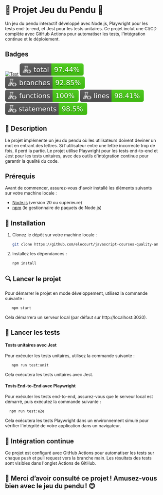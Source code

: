 # 🎯 Projet Jeu du Pendu 🎯

Un jeu du pendu interactif développé avec Node.js, Playwright pour les tests end-to-end, et Jest pour les tests unitaires. Ce projet inclut une CI/CD complète avec GitHub Actions pour automatiser les tests, l'intégration continue et le déploiement.

## Badges

[![Test](https://github.com/elecourt/javascript-courses-quality-and-test/actions/workflows/node.js.yml/badge.svg)](https://github.com/elecourt/javascript-courses-quality-and-test/actions/workflows/node.js.yml)
![Coverage](https://raw.githubusercontent.com/elecourt/javascript-courses-quality-and-test/main/badges/coverage-total.svg)
![Coverage](https://raw.githubusercontent.com/elecourt/javascript-courses-quality-and-test/main/badges/coverage-branches.svg)
![Coverage](https://raw.githubusercontent.com/elecourt/javascript-courses-quality-and-test/main/badges/coverage-functions.svg)
![Coverage](https://raw.githubusercontent.com/elecourt/javascript-courses-quality-and-test/main/badges/coverage-lines.svg)
![Coverage](https://raw.githubusercontent.com/elecourt/javascript-courses-quality-and-test/main/badges/coverage-statements.svg)


## 🌟 Description

Le projet implémente un jeu du pendu où les utilisateurs doivent deviner un mot en entrant des lettres. Si l'utilisateur entre une lettre incorrecte trop de fois, il perd la partie. Le projet utilise Playwright pour les tests end-to-end et Jest pour les tests unitaires, avec des outils d'intégration continue pour garantir la qualité du code.

## Prérequis

Avant de commencer, assurez-vous d'avoir installé les éléments suivants sur votre machine locale :

- [Node.js](https://nodejs.org/) (version 20 ou supérieure)
- [npm](https://www.npmjs.com/) (le gestionnaire de paquets de Node.js)

## 🚀 Installation

1. Clonez le dépôt sur votre machine locale :
   ```bash
   git clone https://github.com/elecourt/javascript-courses-quality-and-test.git

2. Installez les dépendances :
   ```bash
   npm install

## 🔍 Lancer le projet

Pour démarrer le projet en mode développement, utilisez la commande suivante :
```bash
   npm start
   ```
    
Cela démarrera un serveur local (par défaut sur http://localhost:3030).

## 🧪 Lancer les tests
#### Tests unitaires avec Jest

Pour exécuter les tests unitaires, utilisez la commande suivante :
```bash
   npm run test:unit
   ```

Cela exécutera les tests unitaires avec Jest.

#### Tests End-to-End avec Playwright

Pour exécuter les tests end-to-end, assurez-vous que le serveur local est démarré, puis exécutez la commande suivante :
```bash
  npm run test:e2e
```

Cela exécutera les tests Playwright dans un environnement simulé pour vérifier l'intégrité de votre application dans un navigateur.

## 📄 Intégration continue

Ce projet est configuré avec GitHub Actions pour automatiser les tests sur chaque push et pull request vers la branche main. Les résultats des tests sont visibles dans l'onglet Actions de GitHub.


## 🎉 Merci d’avoir consulté ce projet ! Amusez-vous bien avec le jeu du pendu ! 😊
